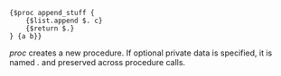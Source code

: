     {$proc append_stuff {
    	{$list.append $. c}
    	{$return $.}
    } {a b}}

*proc* creates a new procedure. If optional private data is specified, it is named *.* and preserved across procedure calls.
